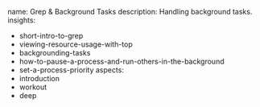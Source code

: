 name: Grep & Background Tasks
description: Handling background tasks.
insights:
  - short-intro-to-grep
  - viewing-resource-usage-with-top
  - backgrounding-tasks
  - how-to-pause-a-process-and-run-others-in-the-background
  - set-a-process-priority
aspects:
  - introduction
  - workout
  - deep
 

